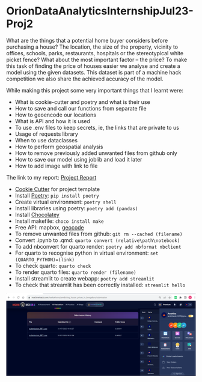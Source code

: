 # OrionDataAnalyticsInternshipJul23-Proj2

What are the things that a potential home buyer considers before purchasing a house? The location, the size of the property, vicinity to offices, schools, parks, restaurants, hospitals or the stereotypical white picket fence? What about the most important factor – the price? To make this task of finding the price of houses easier we analyse and create a model using the given datasets. This dataset is part of a machine hack competition we also share the achieved accuracy of the model.

While making this project some very important things that I learnt were:
- What is cookie-cutter and poetry and what is their use
- How to save and call our functions from separate file
- How to geoencode our locations
- What is API and how it is used
- To use .env files to keep secrets, ie, the links that are private to us 
- Usage of requests library
- When to use dataclasses
- How to perform geospatial analysis
- How to remove previously added unwanted files from github only
- How to save our model using joblib and load it later
- How to add image with link to file

The link to my report: [Project Report](https://anshikajain2405.github.io/OrionDataAnalyticsInternshipJul23-Proj2/docs.html)

- [Cookie Cutter](https://github.com/khuyentran1401/data-science-template/tree/prefect-poetry) for project template
- Install [Poetry](https://python-poetry.org/docs/#installation): `pip install poetry`
- Create virtual environment: `poetry shell`
- Install libraries using poetry: `poetry add (pandas)`
- Install [Chocolatey](https://chocolatey.org/install)
- Install makefile: `choco install make`
- Free API: mapbox, [geocode](https://geocode.maps.co/)
- To remove unwanted files from github: `git rm --cached (filename)`
- Convert .ipynb to .qmd: `quarto convert (relative\path\notebook)`
- To add nbconvert for quarto render: `poetry add nbformat nbclient`
- For quarto to recognise python in virtual environment: `set (QUARTO_PYTHON)=(link)`
- To check quarto: `quarto check`
- To render quarto files: `quarto render (filename)`
- Install streamlit to create webapp: `poetry add streamlit`
- To check that streamlit has been correctly installed: `streamlit hello`

![Score](image.png)

